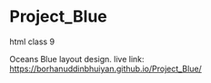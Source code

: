 # Project_Blue
html class 9

Oceans Blue layout design.
live link:
https://borhanuddinbhuiyan.github.io/Project_Blue/

